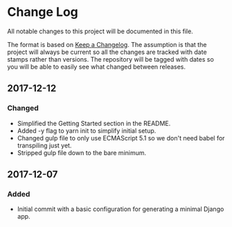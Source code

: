 # Change Log
All notable changes to this project will be documented in this file.

The format is based on [Keep a Changelog](http://keepachangelog.com/).
The assumption is that the project will always be current so all the
changes are tracked with date stamps rather than versions. The repository
will be tagged with dates so you will be able to easily see what changed
between releases.

## 2017-12-12
### Changed
- Simplified the Getting Started section in the README.
- Added -y flag to yarn init to simplify initial setup.
- Changed gulp file to only use ECMAScript 5.1 so we don't need babel for transpiling just yet.
- Stripped gulp file down to the bare minimum.

## 2017-12-07
### Added
- Initial commit with a basic configuration for generating a minimal Django app.


[Unreleased]: https://github.com/StuartMacKay/django-gulp/compare/2017-12-07...HEAD
